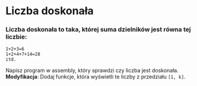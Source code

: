 # Liczba doskonała
### Liczba doskonała to taka, której suma dzielników jest równa tej liczbie:  ###
```
1+2+3=6
1+2+4+7+14=28
itd.
```
Napisz program w assembly, który sprawdzi czy liczba jest doskonała. 
**Modyfikacja**: Dodaj funkcje, która wyświetli te liczby z przedziału `[1, k]`.
  
